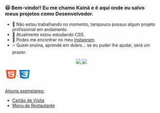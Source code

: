 ### 😃 Bem-vindo!! Eu me chamo Kainã e é aqui onde eu salvo meus projetos como Desenvolvedor.

- 🔭 Não estou trabalhando no momento, tampouco possuo algum projeto profissional em andamento.
- 🌱 Atualmente estou estudando CSS.
- 🐸 Podes me encontrar no meu [Instagram](www.instagram.com/kainademoura).
- ⭐ Quem ensina, aprende em dobro... se eu puder lhe ajudar, será um prazer.


<div align="center">
  <a href="https://github.com/kainamc">
  <img height="180em" src="https://github-readme-stats.vercel.app/api?username=kainamc&show_icons=true&theme=merko&include_all_commits=true&count_private=true"/>
  <img height="180em" src="https://github-readme-stats.vercel.app/api/top-langs/?username=kainamc&layout=compact&langs_count=7&theme=merko&layout=compact"/>
</div>
  
  <div style="display: inline_block"><br>
    
  <img align="center" alt="kainamc-HTML" height="30" width="40" src="https://raw.githubusercontent.com/devicons/devicon/master/icons/html5/html5-original.svg">
  <img align="center" alt="kainamc-CSS" height="30" width="40" src="https://raw.githubusercontent.com/devicons/devicon/master/icons/css3/css3-original.svg">
  
 <br>
</div><br>
  
  <div>
    <p>Alguns exemplares:</p>
    
 <ul>
  <li><a href="https://kainamc.github.io/CSSdesafio01-cartao-visita/">Cartão de Visita</a></li>
  <li><a href="https://super-couscous-eb2ed3bb.pages.github.io/">Menu de Restautante</a></li>
 
</ul>
   
  
